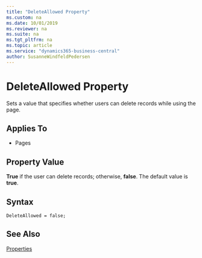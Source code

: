 ```yaml
---
title: "DeleteAllowed Property"
ms.custom: na
ms.date: 10/01/2019
ms.reviewer: na
ms.suite: na
ms.tgt_pltfrm: na
ms.topic: article
ms.service: "dynamics365-business-central"
author: SusanneWindfeldPedersen
---
```


# DeleteAllowed Property
Sets a value that specifies whether users can delete records while using the page.  
  
## Applies To  
  
- Pages  
  
## Property Value  

**True** if the user can delete records; otherwise, **false**. The default value is **true**.  

## Syntax

```
DeleteAllowed = false;
```
  
## See Also  
[Properties](devenv-properties.md)